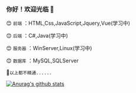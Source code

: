 ### 你好！欢迎光临 👋

:blush: `前端` ：HTML,Css,JavaScript,Jquery,Vue(学习中)

:blush: `后端` ：C#,Java(学习中)

:blush: `服务器` ：WinServer,Linux(学习中)

:blush: `数据库` ：MySQL,SQLServer

:rainbow:`以上都不精通......`

[![Anurag's github stats](https://github-readme-stats.vercel.app/api?username=1737384182)](https://github.com/anuraghazra/github-readme-stats)
